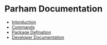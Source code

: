 # Parham Documentation

- [Intorduction](00-introduction.md)
- [Commands](01-cli.md)
- [Package Defination](02-package-defination.md)
- [Developer Documentation](developer)
